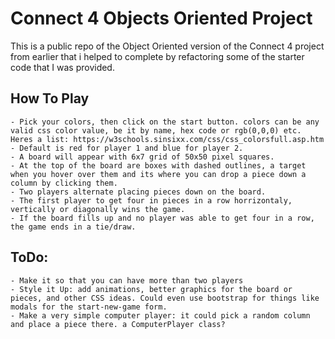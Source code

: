 # Connect 4 Objects Oriented Project

This is a public repo of the Object Oriented version of the Connect 4 project from earlier that i helped to complete by refactoring some of the starter code that I was provided.

## How To Play

    - Pick your colors, then click on the start button. colors can be any valid css color value, be it by name, hex code or rgb(0,0,0) etc. Heres a list: https://w3schools.sinsixx.com/css/css_colorsfull.asp.htm
    - Default is red for player 1 and blue for player 2.
    - A board will appear with 6x7 grid of 50x50 pixel squares.
    - At the top of the board are boxes with dashed outlines, a target when you hover over them and its where you can drop a piece down a column by clicking them.
    - Two players alternate placing pieces down on the board.
    - The first player to get four in pieces in a row horrizontaly, vertically or diagonally wins the game.
    - If the board fills up and no player was able to get four in a row, the game ends in a tie/draw.

## ToDo:

    - Make it so that you can have more than two players
    - Style it Up: add animations, better graphics for the board or pieces, and other CSS ideas. Could even use bootstrap for things like modals for the start-new-game form.
    - Make a very simple computer player: it could pick a random column and place a piece there. a ComputerPlayer class?
